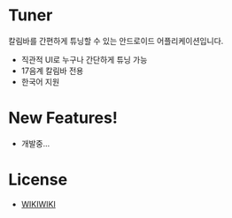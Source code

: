 # Tuner


칼림바를 간편하게 튜닝할 수 있는 안드로이드 어플리케이션입니다.

  - 직관적 UI로 누구나 간단하게 튜닝 가능
  - 17음계 칼림바 전용
  - 한국어 지원

# New Features!

  - 개발중...

# License
 
- [WIKIWIKI](www.wiki2.co.kr)
